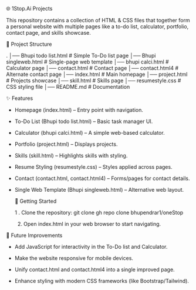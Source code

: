 🌐 1Stop.Ai Projects

This repository contains a collection of HTML & CSS files that together form a personal website with multiple pages like a to-do list, calculator, portfolio, contact page, and skills showcase.

📂 Project Structure

 .
│── Bhupi todo list.html    # Simple To-Do list page
│── Bhupi singleweb.html    # Single-page web template
│── bhupi calci.html        # Calculator page
│── contact.html            # Contact page
│── contact.html4           # Alternate contact page
│── index.html              # Main homepage
│── project.html            # Projects showcase
│── skill.html              # Skills page
│── resumestyle.css         # CSS styling file
│── README.md               # Documentation

✨ Features

* Homepage (index.html) – Entry point with navigation.

* To-Do List (Bhupi todo list.html) – Basic task manager UI.

* Calculator (bhupi calci.html) – A simple web-based calculator.

* Portfolio (project.html) – Displays projects.

* Skills (skill.html) – Highlights skills with styling.

* Resume Styling (resumestyle.css) – Styles applied across pages.

* Contact (contact.html, contact.html4) – Forms/pages for contact details.

* Single Web Template (Bhupi singleweb.html) – Alternative web layout.

  🚀 Getting Started

     1 . Clone the repository:
          git clone gh repo clone bhupendrar1/oneStop

     2. Open index.html in your web browser to start navigating.

🔮 Future Improvements

   * Add JavaScript for interactivity in the To-Do list and Calculator.

   * Make the website responsive for mobile devices.

   * Unify contact.html and contact.html4 into a single improved page.

  * Enhance styling with modern CSS frameworks (like Bootstrap/Tailwind).


